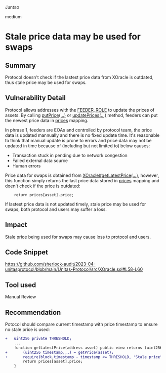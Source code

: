 Juntao

medium

# Stale price data may be used for swaps

## Summary

Protocol doesn't check if the lastest price data from XOracle is outdated, thus stale price may be used for swaps.

## Vulnerability Detail

Protocol allows addresses with the [FEEDER_ROLE](https://github.com/sherlock-audit/2023-04-unitasprotocol/blob/main/Unitas-Protocol/src/XOracle.sol#L8) to update the prices of assets. By calling [putPrice(...)](https://github.com/sherlock-audit/2023-04-unitasprotocol/blob/main/Unitas-Protocol/src/XOracle.sol#L26-L32) or [updatePrices(...)](https://github.com/sherlock-audit/2023-04-unitasprotocol/blob/main/Unitas-Protocol/src/XOracle.sol#L34C14-L45) method, feeders can put the newest price data in [prices](https://github.com/sherlock-audit/2023-04-unitasprotocol/blob/main/Unitas-Protocol/src/XOracle.sol#L10) mapping.

In phrase 1, feeders are EOAs and controlled by protocol team,  the price data is updated mannually and there is no fixed update time. It's reasonable to think that manual update is prone to errors and price data may not be updated in time because of (including but not limited to) below causes:

- Transaction stuck in pending due to network congestion
- Failed external data source
- Human errors

Price data for swaps is obtained from [XOracle#getLatestPrice(...)](https://github.com/sherlock-audit/2023-04-unitasprotocol/blob/main/Unitas-Protocol/src/XOracle.sol#L58-L60), however, this function simply returns the last price data stored in [prices](https://github.com/sherlock-audit/2023-04-unitasprotocol/blob/main/Unitas-Protocol/src/XOracle.sol#L10) mapping and doen't check if the price is outdated:
```solidity
    return prices[asset].price;
```

If lastest price data is not updated timely, stale price may be used for swaps, both protocol and users may suffer a loss.

## Impact

Stale price being used for swaps may cause loss to protocol and users.

## Code Snippet

https://github.com/sherlock-audit/2023-04-unitasprotocol/blob/main/Unitas-Protocol/src/XOracle.sol#L58-L60

## Tool used

Manual Review

## Recommendation
Potocol should compare current timestamp with price timestamp to ensure no stale price is used:
```diff
+   uint256 private THRESHOLD;
    ...
    function getLatestPrice(address asset) public view returns (uint256) {
+       (uint256 timestamp,,,) = getPrice(asset);
+       require(block.timestamp - timestamp <= THRESHOLD, "Stale price");
        return prices[asset].price;
    }
```
